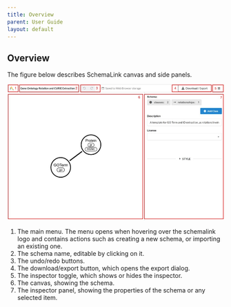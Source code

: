 ```yaml
---
title: Overview
parent: User Guide
layout: default
---
```


## Overview

<!-- ema This is how the general view of schemalink looks like: -->
The figure below describes SchemaLink canvas and side panels.

![home page](../../assets/images/schemalink_screenshot.jpg)

<!-- In this view you can find: -->

1. The main menu. The menu opens when hovering over the schemalink logo and
   contains actions such as creating a new schema, or importing an existing one.
2. The schema name, editable by clicking on it.
3. The undo/redo buttons.
4. The download/export button, which opens the export dialog.
5. The inspector toggle, which shows or hides the inspector.
6. The canvas, showing the schema.
7. The inspector panel, showing the properties of the schema or any selected item.
